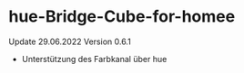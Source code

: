 # hue-Bridge-Cube-for-homee
Update
29.06.2022 Version 0.6.1
  - Unterstützung des Farbkanal über hue
